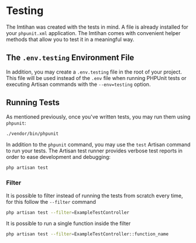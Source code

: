 # Testing

The Imtihan was created with the tests in mind. A file is already installed for your `phpunit.xml` application. The Imtihan comes with convenient helper methods that allow you to test it in a meaningful way.

## The `.env.testing` Environment File
In addition, you may create a `.env.testing` file in the root of your project. This file will be used instead of the `.env` file when running PHPUnit tests or executing Artisan commands with the `--env=testing` option.

## Running Tests
As mentioned previously, once you've written tests, you may run them using `phpunit`:
```bash
./vendor/bin/phpunit
```
In addition to the `phpunit` command, you may use the `test` Artisan command to run your tests. The Artisan test runner provides verbose test reports in order to ease development and debugging:
```bash
php artisan test
```
### Filter
It is possible to filter instead of running the tests from scratch every time, for this follow the `--filter` command
```bash
php artisan test --filter=ExampleTestController
```
It is possible to run a single function inside the filter
```bash
php artisan test --filter=ExampleTestController::function_name
```
